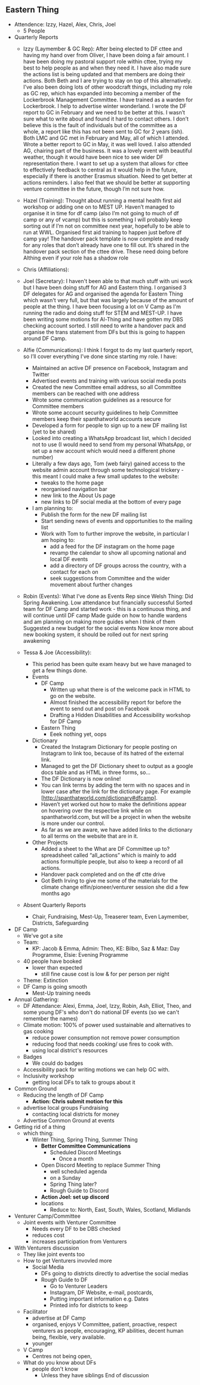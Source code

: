 ## Eastern Thing
- Attendence: Izzy, Hazel, Alex, Chris, Joel
  - 5 People
- Quarterly Reports
  - Izzy (Laymember & GC Rep): After being elected to DF cttee and having my hand over from Oliver, I have been doing a fair amount. I have been doing my pastoral support role within cttee, trying my best to help people as and when they need it. I have also made sure the actions list is being updated and that members are doing their actions. Both Beth and I are trying to stay on top of this alternatively. I’ve also been doing lots of other woodcraft things, including my role as GC rep, which has expanded into becoming a member of the Lockerbrook Management Committee. I have trained as a warden for Lockerbrook. I help to advertise winter wonderland. I wrote the DF report to GC in February and we need to be better at this. I wasn’t sure what to write about and found it hard to contact others. I don’t believe this is the fault of individuals but of the committee as a whole, a report like this has not been sent to GC for 2 years (ish). Both LMC and GC met in February and May, all of which I attended. Wrote a better report to GC in May, it was well loved. I also attended AG, chairing part of the business. It was a lovely event with beautiful weather, though it would have been nice to see wider DF representation there. I want to set up a system that allows for cttee to effectively feedback to central as it would help in the future, especially if there is another Erasmus situation. Need to get better at actions reminders. I also feel that we should be better at supporting venture committee in the future, though I’m not sure how.
  - Hazel (Training): Thought about running a mental health first aid workshop or adding one on to MEST UP. Haven’t managed to organise it in time for df camp (also I’m not going to much of df camp or any of vcamp) but this is something I will probably keep sorting out if I’m not on committee next year, hopefully to be able to run at WWL. Organised first aid training to happen just before df camp yay! The handover pack template is now complete and ready for any roles that don’t already have one to fill out. It’s shared in the handover pack section of the cttee drive. These need doing before Althing even if your role has a shadow role
  - Chris (Affiliations):
  - Joel (Secretary): I haven't been able to that much stuff with uni work but I have been doing stuff for AG and Eastern thing. I organised 3 DF delegates for AG and organised the agenda for Eastern Thing which wasn't very full, but that was largely because of the amount of people at the thing. I have been focusing a lot on V Camp as I'm running the radio and doing stuff for STEM and MEST-UP. I have been writing some motions for Al-Thing and have gotten my DBS checking account sorted. I still need to write a handover pack and organise the trans statement from DFs but this is going to happen around DF Camp.
  - Alfie (Communications): I think I forgot to do my last quarterly report, so I’ll cover everything I’ve done since starting my role. I have:
    - Maintained an active DF presence on Facebook, Instagram and Twitter
    - Advertised events and training with various social media posts
    - Created the new Committee email address, so all Committee members can be reached with one address
    - Wrote some communication guidelines as a resource for Committee members
    - Wrote some account security guidelines to help Committee members keep their spanthatworld accounts secure
    - Developed a form for people to sign up to a new DF mailing list (yet to be shared)
    - Looked into creating a WhatsApp broadcast list, which I decided not to use (I would need to send from my personal WhatsApp, or set up a new account which would need a different phone number)
    - Literally a few days ago, Tom (web fairy) gained access to the website admin account through some technological trickery - this meant I could make a few small updates to the website:
      - tweaks to the home page
      - reorganised navigation bar
      - new link to the About Us page
      - new links to DF social media at the bottom of every page  
    - I am planning to:
      - Publish the form for the new DF mailing list
      - Start sending news of events and opportunities to the mailing list
      - Work with Tom to further improve the website, in particular I am hoping to:
        - add a feed for the DF instagram on the home page
        - revamp the calendar to show all upcoming national and local DF events
        - add a directory of DF groups across the country, with a contact for each on
        - seek suggestions from Committee and the wider movement about further changes
  - Robin (Events): What I’ve done as Events Rep since Welsh Thing: Did Spring Awakening. Low attendance but financially successful Sorted team for DF Camp and started work - this is a continuous thing, and will continue until DF camp Made guide on how to handle wardens and am planning on making more guides when I think of them Suggested a new budget for the social events Now know more about new booking system, it should be rolled out for next spring awakening

  - Tessa & Joe (Accessibility):
    - This period has been quite exam heavy but we have managed to get a few things done.
    - Events
      - DF Camp
        - Written up what there is of the welcome pack in HTML to go on the website.
        - Almost finished the accessibility report for before the event to send out and post on Facebook
        - Drafting a Hidden Disabilities and Accessibility workshop for DF Camp
      - Eastern Thing
        - Eeek nothing yet, oops
    - Dictionary
      - Created the Instagram Dictionary for people posting on Instagram to link too, because of its hatred of the external link.
      - Managed to get the DF Dictionary sheet to output as a google docs table and as HTML in three forms, so...
      - The DF Dictionary is now online!
      - You can link terms by adding the term with no spaces and in lower case after the link for the dictionary page. For example [http://spanthatworld.com/dictionary#dfcamp].
      - Haven’t yet worked out how to make the definitions appear on hovering over the respective link while on spanthatworld.com, but will be a project in when the website is more under our control.
      - As far as we are aware, we have added links to the dictionary to all terms on the website that are in it.
    - Other Projects
      - Added a sheet to the What are DF Committee up to? spreadsheet called “all_actions” which is mainly to add actions formultiple people, but also to keep a record of all actions.
      - Handover pack completed and on the df ctte drive
      - Got Beth Irving to give me some of the materials for the climate change elfin/pioneer/venturer session she did a few months ago
  - Absent Quarterly Reports
    - Chair, Fundraising, Mest-Up, Treaserer team, Even Laymember, Districts, Safeguarding
- DF Camp
  - We've got a site
  - Team:
    - KP: Jacob & Emma, Admin: Theo, KE: Bilbo, Saz & Maz: Day Programme, Elsie: Evening Programme
  - 40 people have booked
    - lower than expected
      - still fine cause cost is low & for per person per night
  - Theme: Extinction
  - DF Camp is going smooth
    - Mest-Up training needs
- Annual Gathering:
  - DF Attendance: Alexi, Emma, Joel, Izzy, Robin, Ash, Elliot, Theo, and some young DF's who don't do national DF events (so we can't remember the names)
  - Climate motion: 100% of power used sustainable and alternatives to gas cooking
    - reduce power consumption not remove power consumption
    - reducing food that needs cooking/ use fires to cook with.
    - using local district's resources
  - Badges
    - We could do badges
  - Accessibility pack for writing motions we can help GC with.
  - Inclusivity workshop
    - getting local DFs to talk to groups about it
- Common Ground
  - Reducing the length of DF Camp
    - **Action: Chris submit motion for this**
  - advertise local groups Fundraising
    - contacting local districts for money
  - Advertise Common Ground at events
- Getting rid of a thing
  - which thing:
    - Winter Thing, Spring Thing, Summer Thing
      - **Better Committee Communications**
        - Scheduled Discord Meetings
          - Once a month
      - Open Discord Meeting to replace Summer Thing
        - well scheduled agenda
        - on a Sunday
        - Spring Thing later?
        - Rough Guide to Discord
      - **Action Joel: set up discord**
      - locations
        - Reduce to: North, East, South, Wales, Scotland, Midlands
- Venturer Camp/Committee
  - Joint events with Venturer Committee
    - Needs every DF to be DBS checked
    - reduces cost
    - increases participation from Venturers
- With Venturers discussion
  - They like joint events too
  - How to get Venturers invovled more
    - Social Media
      - DFs going to districts directly to advertise the social medias
      - Rough Guide to DF
        - Go to Venturer Leaders
        - Instagram, DF Website, e-mail, postcards,
        - Putting important information e.g. Dates
        - Printed info for districts to keep
  - Facilitator
    - advertise at DF Camp
    - organised, enjoys V Committee, patient, proactive, respect venturers as people, encouraging, KP abilities, decent human being, flexible, very available.
    - younger
  - V Camp
    - Centres not being open,
  - What do you know about DFs
    - people don't know
      - Unless they have siblings
End of discussion
